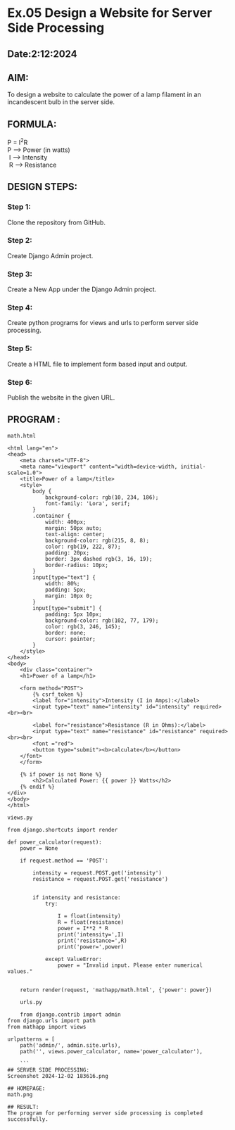 # Ex.05 Design a Website for Server Side Processing
## Date:2:12:2024

## AIM:
 To design a website to calculate the power of a lamp filament in an incandescent bulb in the server side. 


## FORMULA:
P = I<sup>2</sup>R
<br> P --> Power (in watts)
<br> I --> Intensity
<br> R --> Resistance

## DESIGN STEPS:

### Step 1:
Clone the repository from GitHub.

### Step 2:
Create Django Admin project.

### Step 3:
Create a New App under the Django Admin project.

### Step 4:
Create python programs for views and urls to perform server side processing.

### Step 5:
Create a HTML file to implement form based input and output.

### Step 6:
Publish the website in the given URL.

## PROGRAM :
```
math.html

<html lang="en">
<head>
    <meta charset="UTF-8">
    <meta name="viewport" content="width=device-width, initial-scale=1.0">
    <title>Power of a lamp</title>
    <style>
        body {
            background-color: rgb(10, 234, 186);
            font-family: 'Lora', serif;
        }
        .container {
            width: 400px;
            margin: 50px auto;
            text-align: center;
            background-color: rgb(215, 8, 8);
            color: rgb(19, 222, 87);
            padding: 20px;
            border: 3px dashed rgb(3, 16, 19);
            border-radius: 10px;
        }
        input[type="text"] {
            width: 80%;
            padding: 5px;
            margin: 10px 0;
        }
        input[type="submit"] {
            padding: 5px 10px;
            background-color: rgb(102, 77, 179);
            color: rgb(3, 246, 145);
            border: none;
            cursor: pointer;
        }
    </style>
</head>
<body>
    <div class="container">
    <h1>Power of a lamp</h1>

    <form method="POST">
        {% csrf_token %}
        <label for="intensity">Intensity (I in Amps):</label>
        <input type="text" name="intensity" id="intensity" required><br><br>

        <label for="resistance">Resistance (R in Ohms):</label>
        <input type="text" name="resistance" id="resistance" required><br><br>
        <font ="red">
        <button type="submit"><b>calculate</b></button>
    </font>
    </form>

    {% if power is not None %}
        <h2>Calculated Power: {{ power }} Watts</h2>
    {% endif %}
</div>
</body>
</html>

views.py

from django.shortcuts import render

def power_calculator(request):
    power = None  

    if request.method == 'POST':
        
        intensity = request.POST.get('intensity')
        resistance = request.POST.get('resistance')

        
        if intensity and resistance:
            try:
            
                I = float(intensity)
                R = float(resistance)
                power = I**2 * R
                print('intensity=',I)
                print('resistance=',R)
                print('power=',power)  

            except ValueError:
                power = "Invalid input. Please enter numerical values."

    
    return render(request, 'mathapp/math.html', {'power': power})

    urls.py

    from django.contrib import admin
from django.urls import path
from mathapp import views

urlpatterns = [
    path('admin/', admin.site.urls),
    path('', views.power_calculator, name='power_calculator'), 

    ```
## SERVER SIDE PROCESSING:
Screenshot 2024-12-02 183616.png

## HOMEPAGE:
math.png

## RESULT:
The program for performing server side processing is completed successfully.
